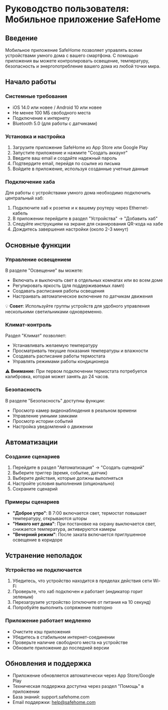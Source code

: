 # Руководство пользователя: Мобильное приложение SafeHome

## Введение

Мобильное приложение SafeHome позволяет управлять всеми устройствами умного дома с вашего смартфона. С помощью приложения вы можете контролировать освещение, температуру, безопасность и энергопотребление вашего дома из любой точки мира.

## Начало работы

### Системные требования

- iOS 14.0 или новее / Android 10 или новее
- Не менее 100 МБ свободного места
- Подключение к интернету
- Bluetooth 5.0 (для работы с датчиками)

### Установка и настройка

1. Загрузите приложение SafeHome из App Store или Google Play
2. Запустите приложение и нажмите "Создать аккаунт"
3. Введите ваш email и создайте надежный пароль
4. Подтвердите email, перейдя по ссылке из письма
5. Войдите в приложение, используя созданные учетные данные

### Подключение хаба

Для работы с устройствами умного дома необходимо подключить центральный хаб:

1. Подключите хаб к розетке и к вашему роутеру через Ethernet-кабель
2. В приложении перейдите в раздел "Устройства" → "Добавить хаб"
3. Следуйте инструкциям на экране для сканирования QR-кода на хабе
4. Дождитесь завершения настройки (около 2-3 минут)

## Основные функции

### Управление освещением

В разделе "Освещение" вы можете:

- Включать и выключать свет в отдельных комнатах или во всем доме
- Регулировать яркость (для поддерживаемых ламп)
- Создавать расписания работы освещения
- Настраивать автоматическое включение по датчикам движения

💡 **Совет**: Используйте группы устройств для удобного управления несколькими светильниками одновременно.

### Климат-контроль

Раздел "Климат" позволяет:

- Устанавливать желаемую температуру
- Просматривать текущие показания температуры и влажности
- Создавать расписание работы термостата
- Управлять режимами работы кондиционера

⚠️ **Внимание**: При первом подключении термостата потребуется калибровка, которая может занять до 24 часов.

### Безопасность

В разделе "Безопасность" доступны функции:

- Просмотр камер видеонаблюдения в реальном времени
- Управление умными замками
- Просмотр истории событий
- Настройка уведомлений о движении

## Автоматизации

### Создание сценариев

1. Перейдите в раздел "Автоматизация" → "Создать сценарий"
2. Выберите триггер (время, событие, датчик)
3. Выберите действия, которые должны выполняться
4. Настройте условия выполнения (опционально)
5. Сохраните сценарий

### Примеры сценариев

- **"Доброе утро"**: В 7:00 включается свет, термостат повышает температуру, открываются шторы
- **"Никого нет дома"**: При постановке на охрану выключается свет, снижается температура, активируются камеры
- **"Вечерний режим"**: После заката включается приглушенное освещение в коридоре

## Устранение неполадок

### Устройство не подключается

1. Убедитесь, что устройство находится в пределах действия сети Wi-Fi
2. Проверьте, что хаб подключен и работает (индикатор горит зеленым)
3. Перезагрузите устройство (отключите от питания на 10 секунд)
4. Попробуйте выполнить сопряжение повторно

### Приложение работает медленно

- Очистите кэш приложения
- Убедитесь в стабильном интернет-соединении
- Проверьте наличие свободного места на устройстве
- Обновите приложение до последней версии

## Обновления и поддержка

- Приложение обновляется автоматически через App Store/Google Play
- Техническая поддержка доступна через раздел "Помощь" в приложении
- База знаний: support.safehome.com
- Email поддержки: help@safehome.com


